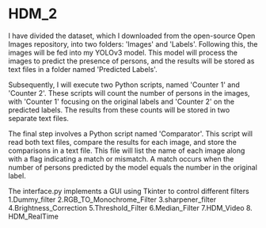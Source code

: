 # HDM_2
I have divided the dataset, which I downloaded from the open-source Open Images repository, into two folders: 'Images' and 'Labels'.
Following this, the images will be fed into my YOLOv3 model. 
This model will process the images to predict the presence of persons, and the results will be stored as text files in a folder named 'Predicted Labels'.

Subsequently, I will execute two Python scripts, named 'Counter 1' and 'Counter 2'.
These scripts will count the number of persons in the images, with 'Counter 1' focusing on the original labels and 'Counter 2' on the predicted labels. 
The results from these counts will be stored in two separate text files.

The final step involves a Python script named 'Comparator'. 
This script will read both text files, compare the results for each image, and store the comparisons in a text file.
This file will list the name of each image along with a flag indicating a match or mismatch. 
A match occurs when the number of persons predicted by the model equals the number in the original label.


The interface.py implements a GUI using Tkinter to control different filters
1.Dummy_filter
2.RGB_TO_Monochrome_Filter 
3.sharpener_filter
4.Brightness_Correction
5.Threshold_Filter
6.Median_Filter
7.HDM_Video
8. HDM_RealTime



